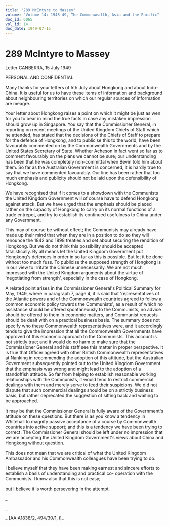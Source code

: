 ```yaml
---
title: "289 McIntyre to Massey"
volume: "Volume 14: 1948-49, The Commonwealth, Asia and the Pacific"
doc_id: 6065
vol_id: 14
doc_date: 1949-07-15
---
```


# 289 McIntyre to Massey

Letter CANBERRA, 15 July 1949

PERSONAL AND CONFIDENTIAL

Many thanks for your letters of 5th July about Hongkong and about Indo-China. It is useful for us to have these items of information and background about neighbouring territories on which our regular sources of information are meagre.

Your letter about Hongkong raises a point on which it might be just as wen for you to bear in mind the true facts in case any mistaken impression should grow up in Singapore. You say that the Commissioner General, in reporting on recent meetings of the United Kingdom Chiefs of Staff which he attended, has stated that the decisions of the Chiefs of Staff to prepare for the defence of Hongkong, and to publicise this to the world, have been favourably commented on by the Commonwealth Governments and by the United States Secretary of State. Whether Acheson in fact went so far as to comment favourably on the plans we cannot be sure; our understanding has been that he was completely non-committal when Bevin told him about them. So far as the Australian Government is concerned, it is hardly true to say that we have commented favourably. Our line has been rather that too much emphasis and publicity should not be laid upon the defensibility of Hongkong.

We have recognised that if it comes to a showdown with the Communists the United Kingdom Government will of course have to defend Hongkong against attack. But we have urged that the emphasis should be placed rather on the capacity of Hongkong to carry on its normal functions of a trade entrepot, and try to establish its continued usefulness to China under any Government.

This may of course be without effect; the Communists may already have made up their mind that when they are in a position to do so they will renounce the 1842 and 1898 treaties and set about securing the rendition of Hongkong. But we do not think this possibility should be accepted fatalistically. By all means let the United Kingdom Government put Hongkong's defences in order in so far as this is possible. But let it be done without too much fuss. To publicise the supposed strength of Hongkong is in our view to irritate the Chinese unnecessarily. We are not much impressed with the United Kingdom arguments about the virtue of 'negotiating from strength', especially in the case of Hongkong.

A related point arises in the Commissioner General's Political Summary for May, 1949, where in paragraph 7, page 4, it is said that 'representatives of the Atlantic powers and of the Commonwealth countries agreed to follow a common economic policy towards the Communists', as a result of which no assistance should be offered spontaneously to the Communists, no advice should be offered to them in economic matters, and Communist requests should be dealt with on a practical business basis. The summary does not specify who these Commonwealth representatives were, and it accordingly tends to give the impression that all the Commonwealth Governments have approved of this economic approach to the Communists. This account is not strictly true; and it would do no harm to make sure that the Commissioner General and his staff see this matter in proper perspective. It is true that Officer agreed with other British Commonwealth representatives at Nanking in recommending the adoption of this attitude, but the Australian Government subsequently pointed out to the United Kingdom Government that the emphasis was wrong and might lead to the adoption of a standoffish attitude. So far from helping to establish reasonable working relationships with the Communists, it would tend to restrict commercial dealings with them and merely serve to feed their suspicions. We did not dispute that such commercial dealings should be on a strictly business basis, but rather deprecated the suggestion of sitting back and waiting to be approached.

It may be that the Commissioner General is fully aware of the Government's attitude on these questions. But there is as you know a tendency in Whitehall to magnify passive acceptance of a course by Commonwealth countries into active support; and this is a tendency we have been trying to correct. The Commissioner General should be left under no impression that we are accepting the United Kingdom Government's views about China and Hongkong without question.

This does not mean that we are critical of what the United Kingdom Ambassador and his Commonwealth colleagues have been trying to do.

I believe myself that they have been making earnest and sincere efforts to establish a basis of understanding and practical co- operation with the Communists. I know also that this is not easy;

but I believe it is worth persevering in the attempt.

_

_

_ [AA:A1838/2, 494/30/1, i]_
